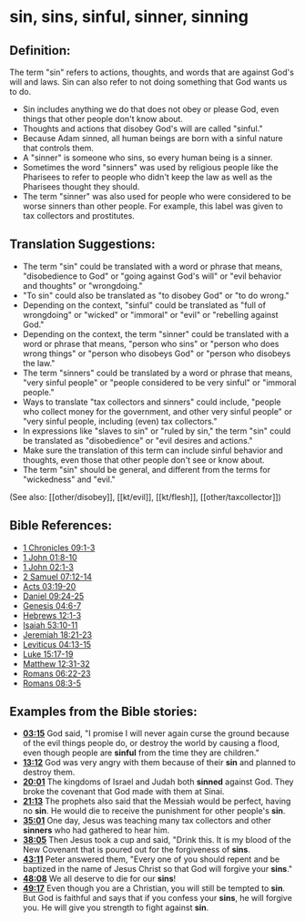 # sin, sins, sinful, sinner, sinning #

## Definition: ##

The term "sin" refers to actions, thoughts, and words that are against God's will and laws. Sin can also refer to not doing something that God wants us to do.

* Sin includes anything we do that does not obey or please God, even things that other people don't know about.
* Thoughts and actions that disobey God's will are called "sinful."
* Because Adam sinned, all human beings are born with a sinful nature that controls them.
* A "sinner" is someone who sins, so every human being is a sinner.
* Sometimes the word "sinners" was used by religious people like the Pharisees to refer to people who didn't keep the law as well as the Pharisees thought they should.
* The term "sinner" was also used for people who were considered to be worse sinners than other people. For example, this label was given to tax collectors and prostitutes.

## Translation Suggestions: ##

* The term "sin" could be translated with a word or phrase that means, "disobedience to God" or "going against God's will" or "evil behavior and thoughts" or "wrongdoing."
* "To sin" could also be translated as "to disobey God" or "to do wrong."
* Depending on the context, "sinful" could be translated as  "full of wrongdoing" or "wicked" or "immoral" or "evil" or "rebelling against God."
* Depending on the context, the term "sinner" could be translated with a word or phrase that means, "person who sins" or "person who does wrong things" or "person who disobeys God" or "person who disobeys the law."
* The term "sinners" could be translated by a word or phrase that means, "very sinful people" or "people considered to be very sinful" or "immoral people."
* Ways to translate "tax collectors and sinners" could include, "people who collect money for the government, and other very sinful people" or "very sinful people, including (even) tax collectors."
* In expressions like "slaves to sin" or "ruled by sin," the term "sin" could be translated as "disobedience" or "evil desires and actions."
* Make sure the translation of this term can include sinful behavior and thoughts, even those that other people don't see or know about.
* The term "sin" should be general, and different from the terms for "wickedness" and "evil."

(See also: [[other/disobey]], [[kt/evil]], [[kt/flesh]], [[other/taxcollector]])

## Bible References: ##

* [1 Chronicles 09:1-3](en/tn/1ch/help/09/01)
* [1 John 01:8-10](en/tn/1jn/help/01/08)
* [1 John 02:1-3](en/tn/1jn/help/02/01)
* [2 Samuel 07:12-14](en/tn/2sa/help/07/12)
* [Acts 03:19-20](en/tn/act/help/03/19)
* [Daniel 09:24-25](en/tn/dan/help/09/24)
* [Genesis 04:6-7](en/tn/gen/help/04/06)
* [Hebrews 12:1-3](en/tn/heb/help/12/01)
* [Isaiah 53:10-11](en/tn/isa/help/53/10)
* [Jeremiah 18:21-23](en/tn/jer/help/18/21)
* [Leviticus 04:13-15](en/tn/lev/help/04/13)
* [Luke 15:17-19](en/tn/luk/help/15/17)
* [Matthew 12:31-32](en/tn/mat/help/12/31)
* [Romans 06:22-23](en/tn/rom/help/06/22)
* [Romans 08:3-5](en/tn/rom/help/08/03)

## Examples from the Bible stories: ##

* __[03:15](en/tn/obs/help/03/15)__ God said, "I promise I will never again curse the ground because of the evil things people do, or destroy the world by causing a flood, even though people are __sinful__  from the time they are children."
* __[13:12](en/tn/obs/help/13/12)__ God was very angry with them because of their __sin__  and planned to destroy them.
* __[20:01](en/tn/obs/help/20/01)__ The kingdoms of Israel and Judah both __sinned__  against God. They broke the covenant that God made with them at Sinai.
* __[21:13](en/tn/obs/help/21/13)__ The prophets also said that the Messiah would be perfect, having no __sin__. He would die to receive the punishment for other people's __sin__.
* __[35:01](en/tn/obs/help/35/01)__ One day, Jesus was teaching many tax collectors and other __sinners__  who had gathered to hear him.
* __[38:05](en/tn/obs/help/38/05)__ Then Jesus took a cup and said, "Drink this. It is my blood of the New Covenant that is poured out for the forgiveness of __sins__.
* __[43:11](en/tn/obs/help/43/11)__ Peter answered them, "Every one of you should repent and be baptized in the name of Jesus Christ so that God will forgive your __sins__."
* __[48:08](en/tn/obs/help/48/08)__ We all deserve to die for our __sins__!
* __[49:17](en/tn/obs/help/49/17)__ Even though you are a Christian, you will still be tempted to __sin__. But God is faithful and says that if you confess your __sins__, he will forgive you. He will give you strength to fight against __sin__.